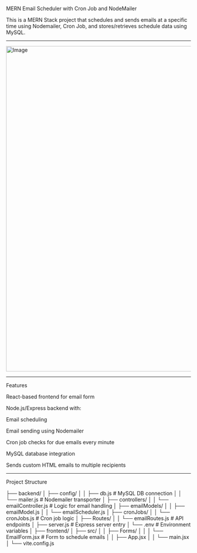 MERN Email Scheduler with Cron Job and NodeMailer

This is a MERN Stack project that schedules and sends emails at a specific time using Nodemailer, Cron Job, and stores/retrieves schedule data using MySQL.

---
<img width="1878" height="886" alt="Image" src="https://github.com/user-attachments/assets/dff3fcb1-a914-4177-a5dd-830256a82b43" />

---
 Features
 
React-based frontend for email form

Node.js/Express backend with:

Email scheduling

Email sending using Nodemailer

Cron job checks for due emails every minute

MySQL database integration

Sends custom HTML emails to multiple recipients

--- 

Project Structure

├── backend/
│ ├── config/
│ │ ├── db.js # MySQL DB connection
│ │ └── mailer.js # Nodemailer transporter
│ ├── controllers/
│ │ └── emailController.js # Logic for email handling
│ ├── emailModels/
│ │ ├── emailModel.js
│ │ └── emailScheduler.js
│ ├── cronJobs/
│ │ └── cronJobs.js # Cron job logic
│ ├── Routes/
│ │ └── emailRoutes.js # API endpoints
│ ├── server.js # Express server entry
│ └── .env # Environment variables
│
├── frontend/
│ ├── src/
│ │ ├── Forms/
│ │ │ └── EmailForm.jsx # Form to schedule emails
│ │ ├── App.jsx
│ │ └── main.jsx
│ └── vite.config.js



